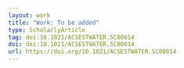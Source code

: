 ```yaml
---
layout: work
title: "Work: To be added"
type: ScholarlyArticle
tag: doi:10.1021/ACSESTWATER.5C00014
doi: doi:10.1021/ACSESTWATER.5C00014
url: https://doi.org/10.1021/ACSESTWATER.5C00014
---
```


